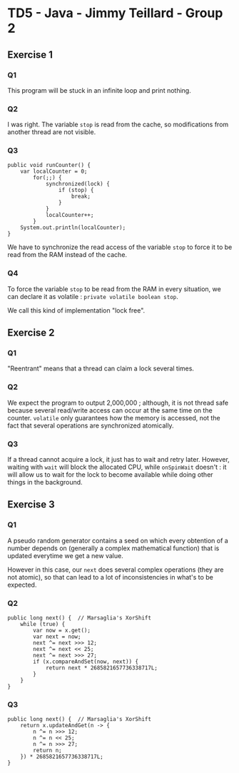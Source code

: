 # TD5 - Java - Jimmy Teillard - Group 2

## Exercise 1

### Q1

This program will be stuck in an infinite loop and print nothing.

### Q2

I was right. The variable `stop` is read from the cache, so modifications from
another thread are not visible.

### Q3

```
public void runCounter() {
    var localCounter = 0;
        for(;;) {
            synchronized(lock) {
                if (stop) {
                    break;
                }
            }
            localCounter++;
        }
    System.out.println(localCounter);
}
```

We have to synchronize the read access of the variable `stop` to force
it to be read from the RAM instead of the cache.

### Q4

To force the variable `stop` to be read from the RAM in every situation, we
can declare it as volatile : `private volatile boolean stop`.

We call this kind of implementation "lock free".

## Exercise 2

### Q1

"Reentrant" means that a thread can claim a lock several times.

### Q2

We expect the program to output 2,000,000 ; although, it is not thread safe
because several read/write access can occur at the same time on the counter.
`volatile` only guarantees how the memory is accessed, not the fact that 
several operations are synchronized atomically.

### Q3

If a thread cannot acquire a lock, it just has to wait and retry later. However,
waiting with `wait` will block the allocated CPU, while `onSpinWait` doesn't :
it will allow us to wait for the lock to become available while doing other
things in the background.

## Exercise 3

### Q1

A pseudo random generator contains a seed on which
every obtention of a number depends on
(generally a complex mathematical function)
that is updated everytime we get a new value.

However in this case, our `next` does several
complex operations (they are not atomic),
so that can lead to a lot of inconsistencies
in what's to be expected.

### Q2

```
public long next() {  // Marsaglia's XorShift
    while (true) {
        var now = x.get();
        var next = now;
        next ^= next >>> 12;
        next ^= next << 25;
        next ^= next >>> 27;
        if (x.compareAndSet(now, next)) {
            return next * 2685821657736338717L;
        }
    }
}
```

### Q3

```
public long next() {  // Marsaglia's XorShift
    return x.updateAndGet(n -> {
        n ^= n >>> 12;
        n ^= n << 25;
        n ^= n >>> 27;
        return n;
    }) * 2685821657736338717L;
}
```